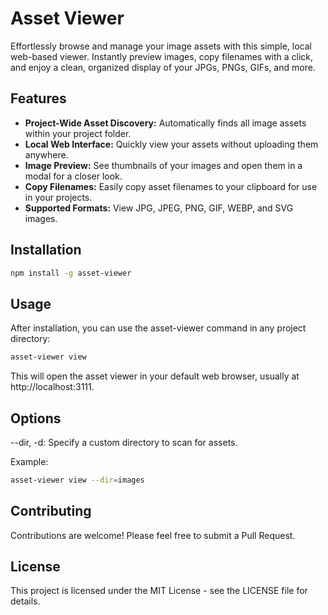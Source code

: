 # Asset Viewer

Effortlessly browse and manage your image assets with this simple, local web-based viewer.  Instantly preview images, copy filenames with a click, and enjoy a clean, organized display of your JPGs, PNGs, GIFs, and more.

## Features

- **Project-Wide Asset Discovery:** Automatically finds all image assets within your project folder.
- **Local Web Interface:** Quickly view your assets without uploading them anywhere.
- **Image Preview:**  See thumbnails of your images and open them in a modal for a closer look.
- **Copy Filenames:** Easily copy asset filenames to your clipboard for use in your projects.
- **Supported Formats:** View JPG, JPEG, PNG, GIF, WEBP, and SVG images.

## Installation

```bash
npm install -g asset-viewer 
```

## Usage
After installation, you can use the asset-viewer command in any project directory:

```bash
asset-viewer view
```
This will open the asset viewer in your default web browser, usually at http://localhost:3111.

## Options

--dir, -d: Specify a custom directory to scan for assets.

Example:
```bash
asset-viewer view --dir=images
```

## Contributing
Contributions are welcome! Please feel free to submit a Pull Request.
## License
This project is licensed under the MIT License - see the LICENSE file for details.